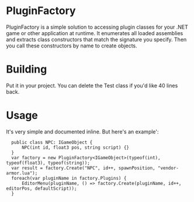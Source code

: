 # PluginFactory

PluginFactory is a simple solution to accessing plugin classes for
your .NET game or other application at runtime. It enumerates all 
loaded assemblies and extracts class constructors that match the
signature you specify. Then you call these constructors by name
to create objects.

# Building

Put it in your project. You can delete the Test class if you'd like
40 lines back.

# Usage

It's very simple and documented inline. But here's an example':

      public class NPC: IGameObject { 
          NPC(int id, float3 pos, string script) {} 
      }
      var factory = new PluginFactory<IGameObject>(typeof(int), typeof(float3), typeof(string));
      var result = factory.Create("NPC", id++, spawnPosition, "vendor-armor.lua");
      foreach(var pluginName in factory.Plugins) {
          EditorMenu(pluginName, () => factory.Create(pluginName, id++, editorPos, defaultScript));
      }
